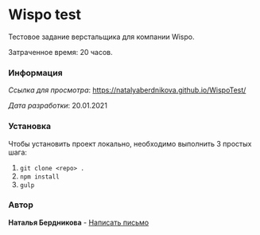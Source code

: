 # Wispo test

Тестовое задание верстальщика для компании Wispo.

Затраченное время: 20 часов.

### Информация

*Ссылка для просмотра*: <https://natalyaberdnikova.github.io/WispoTest/>

*Дата разработки*: 20.01.2021

### Установка

Чтобы установить проект локально, необходимо выполнить 3 простых шага:

1. `git clone <repo> .`
2. `npm install`
3. `gulp`

### Автор

**Наталья Бердникова** - [Написать письмо](mailto:kitakava@mail.ru)
